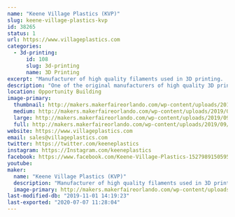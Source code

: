 ```yaml
---
name: "Keene Village Plastics (KVP)"
slug: keene-village-plastics-kvp
id: 38265
status: 1
url: https://www.villageplastics.com
categories:
  - 3d-printing:
      id: 108
      slug: 3d-printing
      name: 3D Printing
excerpt: "Manufacturer of high quality filaments used in 3D printing.  With over 20 different materials currently available, more in development, and the ability to extrude your materials, no one has the capability or expertise that Keene Village Plastics has in the industry.  1.75MM and 3MM (2.85mm) available."
description: "One of the original manufacturers of high quality 3D printing filaments and plastic welding rod.  Original suppliers to MakerBot, 3Dsystems, Lulzbot and many others, we have over 15 years of experience making 3D printing filaments.  With over 20 different materials currently available, more in development, and the ability to extrude materials that you provide, no one has the capacity, capability, quality or expertise that Keene Village Plastics has in the industry.  For 3D filaments, 1.75MM and 3MM (2.85mm) are available."
location: Opportunity Building
image-primary:
  thumbnail: http://makers.makerfaireorlando.com/wp-content/uploads/2019/09/KVP-Logo-Large-2017-1-150x150.jpg
  medium: http://makers.makerfaireorlando.com/wp-content/uploads/2019/09/KVP-Logo-Large-2017-1-300x232.jpg
  large: http://makers.makerfaireorlando.com/wp-content/uploads/2019/09/KVP-Logo-Large-2017-1-1024x791.jpg
  full: http://makers.makerfaireorlando.com/wp-content/uploads/2019/09/KVP-Logo-Large-2017-1.jpg
website: https://www.villageplastics.com
email: sales@villageplastics.com
twitter: https://twitter.com/keeneplastics
instagram: https://Instagram.com/keeneplastics
facebook: https://www.facebook.com/Keene-Village-Plastics-1527989150595136/
youtube: 
maker:
  name: "Keene Village Plastics (KVP)"
  description: "Manufacturer of high quality filaments used in 3D printing.  With over 15 different materials currently available, more in development, and the ability to extrude your materials, no one has the capability or expertise that Keene Village Plastics has in the industry.  1.75MM and 3MM (2.85mm) available."
  image-primary: http://makers.makerfaireorlando.com/wp-content/uploads/2019/09/KVP-Logo-Large-2017-1024x791.jpg
last-modified-db: "2019-11-01 14:19:23"
last-exported: "2020-07-07 11:28:04"
---
```

